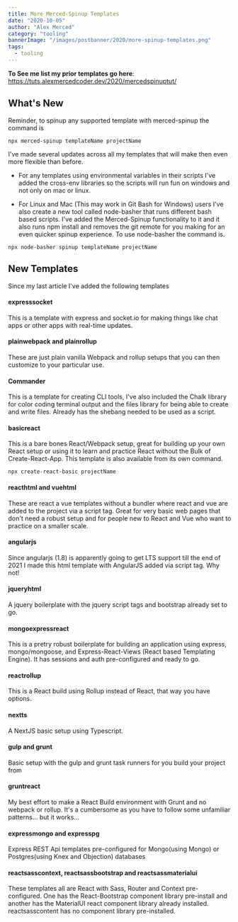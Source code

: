 ```yaml
---
title: More Merced-Spinup Templates
date: "2020-10-05"
author: "Alex Merced"
category: "tooling"
bannerImage: "/images/postbanner/2020/more-spinup-templates.png"
tags:
  - tooling
---
```


**To See me list my prior templates go here**: https://tuts.alexmercedcoder.dev/2020/mercedspinuptut/

## What's New

Reminder, to spinup any supported template with merced-spinup the command is

`npx merced-spinup templateName projectName`

I've made several updates across all my templates that will make then even more flexible than before.

- For any templates using environmental variables in their scripts I've added the cross-env libraries so the scripts will run fun on windows and not only on mac or linux.

- For Linux and Mac (This may work in Git Bash for Windows) users I've also create a new tool called node-basher that runs different bash based scripts. I've added the Merced-Spinup functionality to it and it also runs npm install and removes the git remote for you making for an even quicker spinup experience. To use node-basher the command is.

`npx node-basher spinup templateName projectName`

## New Templates

Since my last article I've added the following templates

#### expresssocket

This is a template with express and socket.io for making things like chat apps or other apps with real-time updates.

#### plainwebpack and plainrollup

These are just plain vanilla Webpack and rollup setups that you can then customize to your particular use.

#### Commander

This is a template for creating CLI tools, I've also included the Chalk library for color coding terminal output and the files library for being able to create and write files. Already has the shebang needed to be used as a script.

#### basicreact

This is a bare bones React/Webpack setup, great for building up your own React setup or using it to learn and practice React without the Bulk of Create-React-App. This template is also available from its own command.

`npx create-react-basic projectName`

#### reacthtml and vuehtml

These are react a vue templates without a bundler where react and vue are added to the project via a script tag. Great for very basic web pages that don't need a robust setup and for people new to React and Vue who want to practice on a smaller scale.

#### angularjs

Since angularjs (1.8) is apparently going to get LTS support till the end of 2021 I made this html template with AngularJS added via script tag. Why not!

#### jqueryhtml

A jquery boilerplate with the jquery script tags and bootstrap already set to go.

#### mongoexpressreact

This is a pretry robust boilerplate for building an application using express, mongo/mongoose, and Express-React-Views (React based Templating Engine). It has sessions and auth pre-configured and ready to go.

#### reactrollup

This is a React build using Rollup instead of React, that way you have options.

#### nextts

A NextJS basic setup using Typescript.

#### gulp and grunt

Basic setup with the gulp and grunt task runners for you build your project from

#### gruntreact

My best effort to make a React Build environment with Grunt and no webpack or rollup. It's a cumbersome as you have to follow some unfamiliar patterns... but it works...

#### expressmongo and expresspg

Express REST Api templates pre-configured for Mongo(using Mongo) or Postgres(using Knex and Objection) databases

#### reactsasscontext, reactsassbootstrap and reactsassmaterialui

These templates all are React with Sass, Router and Context pre-configured. One has the React-Bootstrap component library pre-install and another has the MaterialUI react component library already installed. reactsasscontent has no component library pre-installed.
